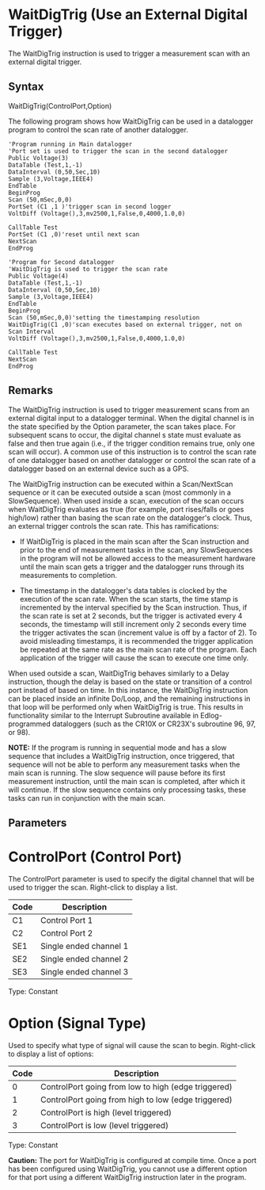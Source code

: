 # WaitDigTrig (Use an External Digital Trigger)

The WaitDigTrig instruction is used to trigger a measurement scan with an external digital trigger.

## Syntax

WaitDigTrig(ControlPort,Option)

The following program shows how WaitDigTrig can be used in a datalogger program to control the scan rate of another datalogger.

```
'Program running in Main datalogger
'Port set is used to trigger the scan in the second datalogger
Public Voltage(3)
DataTable (Test,1,-1)
DataInterval (0,50,Sec,10)
Sample (3,Voltage,IEEE4)
EndTable
BeginProg
Scan (50,mSec,0,0)
PortSet (C1 ,1 )'trigger scan in second logger
VoltDiff (Voltage(),3,mv2500,1,False,0,4000,1.0,0)

CallTable Test
PortSet (C1 ,0)'reset until next scan
NextScan
EndProg

'Program for Second datalogger
'WaitDigTrig is used to trigger the scan rate
Public Voltage(4)
DataTable (Test,1,-1)
DataInterval (0,50,Sec,10)
Sample (3,Voltage,IEEE4)
EndTable
BeginProg
Scan (50,mSec,0,0)'setting the timestamping resolution
WaitDigTrig(C1 ,0)'scan executes based on external trigger, not on Scan Interval
VoltDiff (Voltage(),3,mv2500,1,False,0,4000,1.0,0)

CallTable Test
NextScan
EndProg
```

## Remarks

The WaitDigTrig instruction is used to trigger measurement scans from an external digital input to a datalogger terminal. When the digital channel is in the state specified by the Option parameter, the scan takes place. For subsequent scans to occur, the digital channel s state must evaluate as false and then true again (i.e., if the trigger condition remains true, only one scan will occur). A common use of this instruction is to control the scan rate of one datalogger based on another datalogger or control the scan rate of a datalogger based on an external device such as a GPS.

The WaitDigTrig instruction can be executed within a Scan/NextScan sequence or it can be executed outside a scan (most commonly in a SlowSequence). When used inside a scan, execution of the scan occurs when WaitDigTrig evaluates as true (for example, port rises/falls or goes high/low) rather than basing the scan rate on the datalogger's clock. Thus, an external trigger controls the scan rate. This has ramifications:

- If WaitDigTrig is placed in the main scan after the Scan instruction and prior to the end of measurement tasks in the scan, any SlowSequences in the program will not be allowed access to the measurement hardware until the main scan gets a trigger and the datalogger runs through its measurements to completion.

- The timestamp in the datalogger's data tables is clocked by the execution of the scan rate. When the scan starts, the time stamp is incremented by the interval specified by the Scan instruction. Thus, if the scan rate is set at 2 seconds, but the trigger is activated every 4 seconds, the timestamp will still increment only 2 seconds every time the trigger activates the scan (increment value is off by a factor of 2). To avoid misleading timestamps, it is recommended the trigger application be repeated at the same rate as the main scan rate of the program. Each application of the trigger will cause the scan to execute one time only.

When used outside a scan, WaitDigTrig behaves similarly to a Delay instruction, though the delay is based on the state or transition of a control port instead of based on time. In this instance, the WaitDigTrig instruction can be placed inside an infinite Do/Loop, and the remaining instructions in that loop will be performed only when WaitDigTrig is true. This results in functionality similar to the Interrupt Subroutine available in Edlog-programmed dataloggers (such as the CR10X or CR23X's subroutine 96, 97, or 98).

**NOTE:** If the program is running in sequential mode and has a slow sequence that includes a WaitDigTrig instruction, once triggered, that sequence will not be able to perform any measurement tasks when the main scan is running. The slow sequence will pause before its first measurement instruction, until the main scan is completed, after which it will continue. If the slow sequence contains only processing tasks, these tasks can run in conjunction with the main scan.

## Parameters

# ControlPort (Control Port)

The ControlPort parameter is used to specify the digital channel that will be used to trigger the scan. Right-click to display a list.

| Code | Description            |
| ---- | ---------------------- |
| C1   | Control Port 1         |
| C2   | Control Port 2         |
| SE1  | Single ended channel 1 |
| SE2  | Single ended channel 2 |
| SE3  | Single ended channel 3 |

Type: Constant

# Option (Signal Type)

Used to specify what type of signal will cause the scan to begin. Right-click to display a list of options:

| Code | Description                                         |
| ---- | --------------------------------------------------- |
| 0    | ControlPort going from low to high (edge triggered) |
| 1    | ControlPort going from high to low (edge triggered) |
| 2    | ControlPort is high (level triggered)               |
| 3    | ControlPort is low (level triggered)                |

Type: Constant

**Caution:** The port for WaitDigTrig is configured at compile time. Once a port has been configured using WaitDigTrig, you cannot use a different option for that port using a different WaitDigTrig instruction later in the program.

